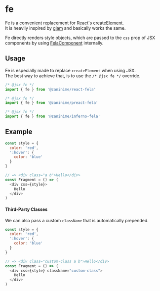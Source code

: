 # fe

Fe is a convenient replacement for React's [createElement](https://reactjs.org/docs/react-api.html#createelement).<br>
It is heavily inspired by [glam](https://github.com/threepointone/glam) and basically works the same.

Fe directly renders style objects, which are passed to the `css` prop of JSX components by using [FelaComponent](FelaComponent.md) internally.

## Usage
Fe is especially made to replace `createElement` when using JSX.<br>
The best way to achieve that, is to use the `/* @jsx fe */` override.

```javascript
/* @jsx fe */
import { fe } from '@zaninime/react-fela'

/* @jsx fe */
import { fe } from '@zaninime/preact-fela'

/* @jsx fe */
import { fe } from '@zaninime/inferno-fela'
```

## Example
```javascript
const style = {
  color: 'red',
  ':hover': {
    color: 'blue'
  }
}

// => <div class="a b">Hello</div>
const Fragment = () => (
  <div css={style}>
    Hello
  </div>
)
```

#### Third-Party Classes

We can also pass a custom `className` that is automatically prepended.

```javascript
const style = {
  color: 'red',
  ':hover': {
    color: 'blue'
  }
}

// => <div class="custom-class a b">Hello</div>
const Fragment = () => (
  <div css={style} className="custom-class">
    Hello
  </div>
)
```